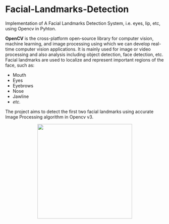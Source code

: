 # Facial-Landmarks-Detection
Implementation of A Facial Landmarks Detection System, i.e. eyes, lip, etc, using Opencv in Pyhton.

**OpenCV** is the cross-platform open-source library for computer vision, machine learning, and image processing using which we can develop real-time computer vision applications. It is mainly used for image or video processing and also analysis including object detection, face detection, etc.
Facial landmarks are used to localize and represent important regions of the face, such as:
* Mouth
* Eyes
* Eyebrows
* Nose
* Jawline 
* *etc.*

The project aims to detect the first two facial landmarks using accurate Image Processing algorithm in Opencv v3.

<p align="center">
<img src="https://user-images.githubusercontent.com/40741680/130142601-5c9f7bdd-05c3-47ec-866e-bc7ea1336ca1.png" width="300" height="300">
</p>
